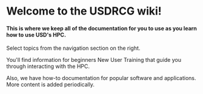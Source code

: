 # Welcome to the USDRCG wiki!

#### This is where we keep all of the documentation for you to use as you learn how to use USD's HPC.

Select topics from the navigation section on the right.

You'll find information for beginners New User Training that guide you through interacting with the HPC.

Also, we have how-to documentation for popular software and applications. More content is added periodically.

